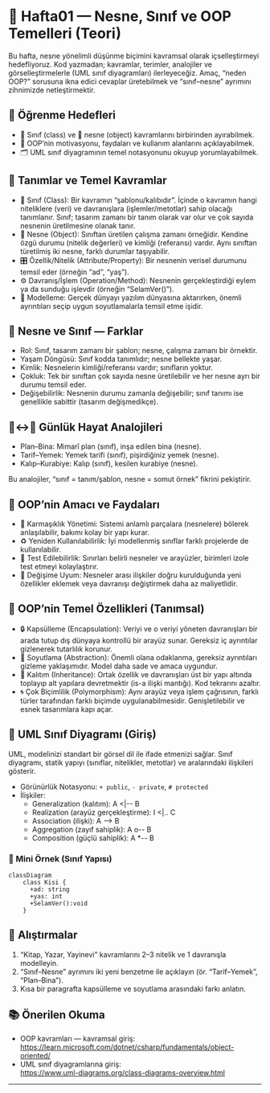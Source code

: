 # 🧠 Hafta01 — Nesne, Sınıf ve OOP Temelleri (Teori)

Bu hafta, nesne yönelimli düşünme biçimini kavramsal olarak içselleştirmeyi hedefliyoruz. Kod yazmadan; kavramlar, terimler, analojiler ve görselleştirmelerle (UML sınıf diyagramları) ilerleyeceğiz. Amaç, “neden OOP?” sorusuna ikna edici cevaplar üretebilmek ve “sınıf–nesne” ayrımını zihnimizde netleştirmektir.

## 🎯 Öğrenme Hedefleri
- 🧱 Sınıf (class) ve 🔷 nesne (object) kavramlarını birbirinden ayırabilmek.
- 🧩 OOP’nin motivasyonu, faydaları ve kullanım alanlarını açıklayabilmek.
- 🗂️ UML sınıf diyagramının temel notasyonunu okuyup yorumlayabilmek.

## 📌 Tanımlar ve Temel Kavramlar
- 🧱 Sınıf (Class): Bir kavramın “şablonu/kalıbıdır”. İçinde o kavramın hangi niteliklere (veri) ve davranışlara (işlemler/metotlar) sahip olacağı tanımlanır. Sınıf; tasarım zamanı bir tanım olarak var olur ve çok sayıda nesnenin üretilmesine olanak tanır.
- 🔷 Nesne (Object): Sınıftan üretilen çalışma zamanı örneğidir. Kendine özgü durumu (nitelik değerleri) ve kimliği (referansı) vardır. Aynı sınıftan türetilmiş iki nesne, farklı durumlar taşıyabilir.
- 🎛️ Özellik/Nitelik (Attribute/Property): Bir nesnenin verisel durumunu temsil eder (örneğin “ad”, “yaş”).
- ⚙️ Davranış/İşlem (Operation/Method): Nesnenin gerçekleştirdiği eylem ya da sunduğu işlevdir (örneğin “SelamVer()”).
- 🧭 Modelleme: Gerçek dünyayı yazılım dünyasına aktarırken, önemli ayrıntıları seçip uygun soyutlamalarla temsil etme işidir.

## 🧩 Nesne ve Sınıf — Farklar
- Rol: Sınıf, tasarım zamanı bir şablon; nesne, çalışma zamanı bir örnektir.
- Yaşam Döngüsü: Sınıf kodda tanımlıdır; nesne bellekte yaşar.
- Kimlik: Nesnelerin kimliği/referansı vardır; sınıfların yoktur.
- Çokluk: Tek bir sınıftan çok sayıda nesne üretilebilir ve her nesne ayrı bir durumu temsil eder.
- Değişebilirlik: Nesnenin durumu zamanla değişebilir; sınıf tanımı ise genellikle sabittir (tasarım değişmedikçe).

## 🧱↔️🔷 Günlük Hayat Analojileri
- Plan–Bina: Mimarî plan (sınıf), inşa edilen bina (nesne).
- Tarif–Yemek: Yemek tarifi (sınıf), pişirdiğiniz yemek (nesne).
- Kalıp–Kurabiye: Kalıp (sınıf), kesilen kurabiye (nesne).

Bu analojiler, “sınıf = tanım/şablon, nesne = somut örnek” fikrini pekiştirir.

## 🧯 OOP’nin Amacı ve Faydaları
- 🧩 Karmaşıklık Yönetimi: Sistemi anlamlı parçalara (nesnelere) bölerek anlaşılabilir, bakımı kolay bir yapı kurar.
- ♻️ Yeniden Kullanılabilirlik: İyi modellenmiş sınıflar farklı projelerde de kullanılabilir.
- 🧪 Test Edilebilirlik: Sınırları belirli nesneler ve arayüzler, birimleri izole test etmeyi kolaylaştırır.
- 🔧 Değişime Uyum: Nesneler arası ilişkiler doğru kurulduğunda yeni özellikler eklemek veya davranışı değiştirmek daha az maliyetlidir.

## 🧱 OOP’nin Temel Özellikleri (Tanımsal)
- 🔒 Kapsülleme (Encapsulation): Veriyi ve o veriyi yöneten davranışları bir arada tutup dış dünyaya kontrollü bir arayüz sunar. Gereksiz iç ayrıntılar gizlenerek tutarlılık korunur.
- 🧭 Soyutlama (Abstraction): Önemli olana odaklanma, gereksiz ayrıntıları gizleme yaklaşımıdır. Model daha sade ve amaca uygundur.
- 🧬 Kalıtım (Inheritance): Ortak özellik ve davranışları üst bir yapı altında toplayıp alt yapılara devretmektir (is-a ilişki mantığı). Kod tekrarını azaltır.
- 🌀 Çok Biçimlilik (Polymorphism): Aynı arayüz veya işlem çağrısının, farklı türler tarafından farklı biçimde uygulanabilmesidir. Genişletilebilir ve esnek tasarımlara kapı açar.

## 📐 UML Sınıf Diyagramı (Giriş)
UML, modelinizi standart bir görsel dil ile ifade etmenizi sağlar. Sınıf diyagramı, statik yapıyı (sınıflar, nitelikler, metotlar) ve aralarındaki ilişkileri gösterir.

- Görünürlük Notasyonu: `+ public`, `- private`, `# protected`
- İlişkiler:
  - Generalization (kalıtım): A <|-- B
  - Realization (arayüz gerçekleştirme): I <|.. C
  - Association (ilişki): A --> B
  - Aggregation (zayıf sahiplik): A o-- B
  - Composition (güçlü sahiplik): A *-- B

### 🧭 Mini Örnek (Sınıf Yapısı)
```mermaid
classDiagram
    class Kisi {
      +ad: string
      +yas: int
      +SelamVer():void
    }
```

## 📝 Alıştırmalar
1) “Kitap, Yazar, Yayinevi” kavramlarını 2–3 nitelik ve 1 davranışla modelleyin.
2) “Sınıf–Nesne” ayrımını iki yeni benzetme ile açıklayın (ör. “Tarif–Yemek”, “Plan–Bina”).
3) Kısa bir paragrafta kapsülleme ve soyutlama arasındaki farkı anlatın.

## 📚 Önerilen Okuma
- OOP kavramları — kavramsal giriş:  
  https://learn.microsoft.com/dotnet/csharp/fundamentals/object-oriented/
- UML sınıf diyagramlarına giriş:  
  https://www.uml-diagrams.org/class-diagrams-overview.html

---
